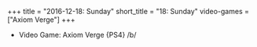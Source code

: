 +++
title = "2016-12-18: Sunday"
short_title = "18: Sunday"
video-games = ["Axiom Verge"]
+++


* Video Game: Axiom Verge {PS4} /b/